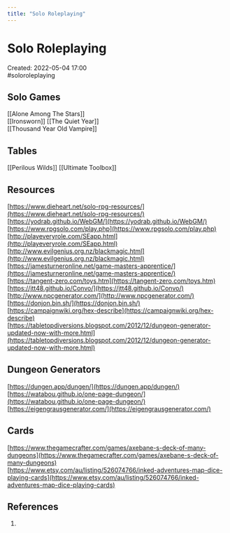 ```yaml
---
title: "Solo Roleplaying"
---
```

# Solo Roleplaying

Created: 2022-05-04 17:00  
#soloroleplaying 

## Solo Games
[[Alone Among The Stars]]  
[[Ironsworn]]
[[The Quiet Year]]  
[[Thousand Year Old Vampire]]  

## Tables
[[Perilous Wilds]]
[[Ultimate Toolbox]]  

## Resources
[https://www.dieheart.net/solo-rpg-resources/](https://www.dieheart.net/solo-rpg-resources/)  
[https://yodrab.github.io/WebGM/](https://yodrab.github.io/WebGM/)  
[https://www.rpgsolo.com/play.php](https://www.rpgsolo.com/play.php)  
[http://playeveryrole.com/SEapp.html](http://playeveryrole.com/SEapp.html) 
[http://www.evilgenius.org.nz/blackmagic.html](http://www.evilgenius.org.nz/blackmagic.html)  
[https://jamesturneronline.net/game-masters-apprentice/](https://jamesturneronline.net/game-masters-apprentice/)  
[https://tangent-zero.com/toys.htm](https://tangent-zero.com/toys.htm)  
[https://jtt48.github.io/Convo/](https://jtt48.github.io/Convo/)  
[http://www.npcgenerator.com/](http://www.npcgenerator.com/)  
[https://donjon.bin.sh/](https://donjon.bin.sh/)  
[https://campaignwiki.org/hex-describe](https://campaignwiki.org/hex-describe)  
[https://tabletopdiversions.blogspot.com/2012/12/dungeon-generator-updated-now-with-more.html](https://tabletopdiversions.blogspot.com/2012/12/dungeon-generator-updated-now-with-more.html)

## Dungeon Generators  
[https://dungen.app/dungen/](https://dungen.app/dungen/)  
[https://watabou.github.io/one-page-dungeon/](https://watabou.github.io/one-page-dungeon/)  
[https://eigengrausgenerator.com/](https://eigengrausgenerator.com/)

## Cards  
[https://www.thegamecrafter.com/games/axebane-s-deck-of-many-dungeons](https://www.thegamecrafter.com/games/axebane-s-deck-of-many-dungeons)  
[https://www.etsy.com/au/listing/526074766/inked-adventures-map-dice-playing-cards](https://www.etsy.com/au/listing/526074766/inked-adventures-map-dice-playing-cards)

## References
1. 

